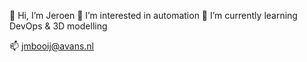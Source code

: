  👋 Hi, I’m Jeroen
 👀 I’m interested in automation
 🌱 I’m currently learning DevOps & 3D modelling

 📫 jmbooij@avans.nl

<!---
JeroenMBooij/JeroenMBooij is a ✨ special ✨ repository because its `README.md` (this file) appears on your GitHub profile.
You can click the Preview link to take a look at your changes.
--->
